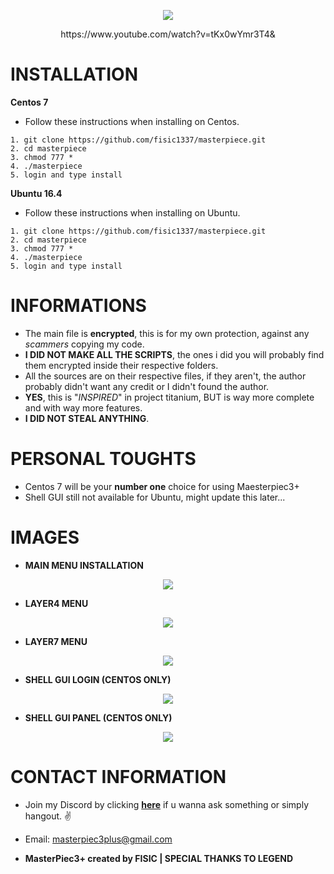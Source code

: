<p align="center">
	<img src="https://i.postimg.cc/prz11dzH/m3.png">
</p>

<p align="center">
	https://www.youtube.com/watch?v=tKx0wYmr3T4&
</p>

# INSTALLATION

**Centos 7**
- Follow these instructions when installing on Centos.
```
1. git clone https://github.com/fisic1337/masterpiece.git 
2. cd masterpiece 
3. chmod 777 *
4. ./masterpiece 
5. login and type install
```
**Ubuntu 16.4**
- Follow these instructions when installing on Ubuntu.
```
1. git clone https://github.com/fisic1337/masterpiece.git 
2. cd masterpiece 
3. chmod 777 *
4. ./masterpiece
5. login and type install
```

# INFORMATIONS

- The main file is **encrypted**, this is for my own protection, against any *scammers* copying my code. 
- **I DID NOT MAKE ALL THE SCRIPTS**, the ones i did you will probably find them encrypted inside their respective folders.
- All the sources are on their respective files, if they aren't, the author probably didn't want any credit or I didn't found the author.
- **YES**, this is "*INSPIRED*" in project titanium, BUT is way more complete and with way more features.
- **I DID NOT STEAL ANYTHING**.

# PERSONAL TOUGHTS

- Centos 7 will be your **number one** choice for using Maesterpiec3+
- Shell GUI still not available for Ubuntu, might update this later...

# IMAGES

- **MAIN MENU INSTALLATION**

<p align="center">
	<img src="https://i.postimg.cc/mk92X7mg/install.png">
</p>

- **LAYER4 MENU**

<p align="center">
	<img src="https://i.postimg.cc/ZR25xwFQ/layer4.png">
</p>

- **LAYER7 MENU**

<p align="center">
	<img src="https://i.postimg.cc/WbR4Df4F/layer7.png">
</p>

- **SHELL GUI LOGIN (CENTOS ONLY)**

<p align="center">
	<img src="https://i.postimg.cc/TYr3nqyk/loginsite.png">
</p>

- **SHELL GUI PANEL (CENTOS ONLY)**

<p align="center">
	<img src="https://i.postimg.cc/FKFzrdHT/booter.png">
</p>

# CONTACT INFORMATION
- Join my Discord by clicking **[here](https://discord.gg/QqyFQHN)** if u wanna ask something or simply hangout. ✌️

- Email: masterpiec3plus@gmail.com

- **MasterPiec3+ created by FISIC | SPECIAL THANKS TO LEGEND**
